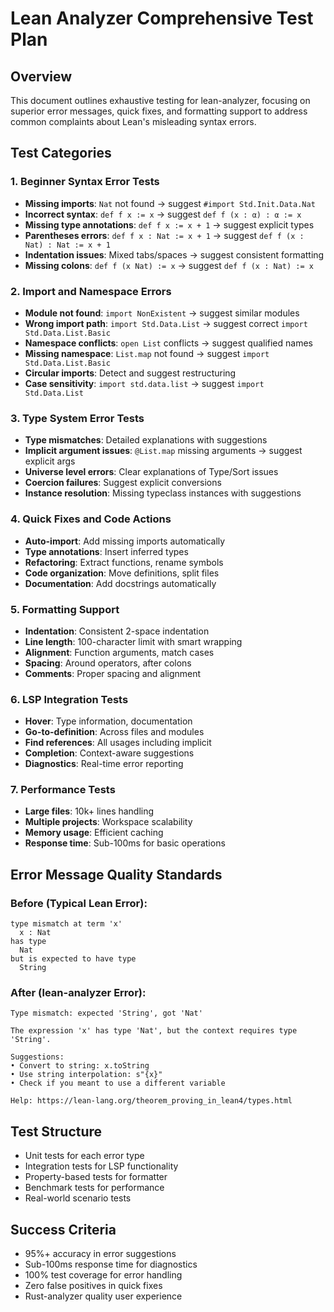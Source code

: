 # Lean Analyzer Comprehensive Test Plan

## Overview
This document outlines exhaustive testing for lean-analyzer, focusing on superior error messages, quick fixes, and formatting support to address common complaints about Lean's misleading syntax errors.

## Test Categories

### 1. Beginner Syntax Error Tests
- **Missing imports**: `Nat` not found → suggest `#import Std.Init.Data.Nat`
- **Incorrect syntax**: `def f x := x` → suggest `def f (x : α) : α := x`
- **Missing type annotations**: `def f x := x + 1` → suggest explicit types
- **Parentheses errors**: `def f x : Nat := x + 1` → suggest `def f (x : Nat) : Nat := x + 1`
- **Indentation issues**: Mixed tabs/spaces → suggest consistent formatting
- **Missing colons**: `def f (x Nat) := x` → suggest `def f (x : Nat) := x`

### 2. Import and Namespace Errors
- **Module not found**: `import NonExistent` → suggest similar modules
- **Wrong import path**: `import Std.Data.List` → suggest correct `import Std.Data.List.Basic`
- **Namespace conflicts**: `open List` conflicts → suggest qualified names
- **Missing namespace**: `List.map` not found → suggest `import Std.Data.List.Basic`
- **Circular imports**: Detect and suggest restructuring
- **Case sensitivity**: `import std.data.list` → suggest `import Std.Data.List`

### 3. Type System Error Tests
- **Type mismatches**: Detailed explanations with suggestions
- **Implicit argument issues**: `@List.map` missing arguments → suggest explicit args
- **Universe level errors**: Clear explanations of Type/Sort issues
- **Coercion failures**: Suggest explicit conversions
- **Instance resolution**: Missing typeclass instances with suggestions

### 4. Quick Fixes and Code Actions
- **Auto-import**: Add missing imports automatically
- **Type annotations**: Insert inferred types
- **Refactoring**: Extract functions, rename symbols
- **Code organization**: Move definitions, split files
- **Documentation**: Add docstrings automatically

### 5. Formatting Support
- **Indentation**: Consistent 2-space indentation
- **Line length**: 100-character limit with smart wrapping
- **Alignment**: Function arguments, match cases
- **Spacing**: Around operators, after colons
- **Comments**: Proper spacing and alignment

### 6. LSP Integration Tests
- **Hover**: Type information, documentation
- **Go-to-definition**: Across files and modules
- **Find references**: All usages including implicit
- **Completion**: Context-aware suggestions
- **Diagnostics**: Real-time error reporting

### 7. Performance Tests
- **Large files**: 10k+ lines handling
- **Multiple projects**: Workspace scalability
- **Memory usage**: Efficient caching
- **Response time**: Sub-100ms for basic operations

## Error Message Quality Standards

### Before (Typical Lean Error):
```
type mismatch at term 'x'
  x : Nat
has type
  Nat
but is expected to have type
  String
```

### After (lean-analyzer Error):
```
Type mismatch: expected 'String', got 'Nat'

The expression 'x' has type 'Nat', but the context requires type 'String'.

Suggestions:
• Convert to string: x.toString
• Use string interpolation: s"{x}"
• Check if you meant to use a different variable

Help: https://lean-lang.org/theorem_proving_in_lean4/types.html
```

## Test Structure
- Unit tests for each error type
- Integration tests for LSP functionality
- Property-based tests for formatter
- Benchmark tests for performance
- Real-world scenario tests

## Success Criteria
- 95%+ accuracy in error suggestions
- Sub-100ms response time for diagnostics
- 100% test coverage for error handling
- Zero false positives in quick fixes
- Rust-analyzer quality user experience